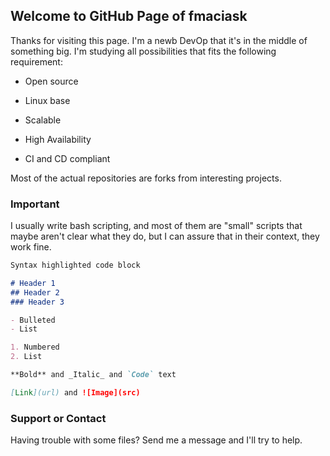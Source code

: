 ## Welcome to GitHub Page of fmaciask

Thanks for visiting this page.
I'm a newb DevOp that it's in the middle of something big. I'm studying all possibilities that fits the following requirement:

- Open source

- Linux base

- Scalable

- High Availability

- CI and CD compliant


Most of the actual repositories are forks from interesting projects. 

### Important

I usually write bash scripting, and most of them are "small" scripts that maybe aren't clear what they do, but I can assure that in their context, they work fine.

```markdown
Syntax highlighted code block

# Header 1
## Header 2
### Header 3

- Bulleted
- List

1. Numbered
2. List

**Bold** and _Italic_ and `Code` text

[Link](url) and ![Image](src)
```


### Support or Contact

Having trouble with some files? Send me a message and I'll try to help.
